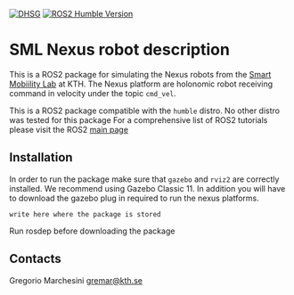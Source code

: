 [![DHSG](https://img.shields.io/badge/KTH-DHSG-green)](https://www.example.com/dhsg) [![ROS2 Humble Version](https://img.shields.io/badge/ROS2-Humble-orange)](https://www.example.com/ros2)
# SML Nexus robot description
This is a ROS2 package for simulating the Nexus robots from the [Smart Mobiility Lab](https://www.kth.se/is/dcs/research/control-of-transport/smart-mobility-lab/smart-mobility-lab-1.441539) at KTH. The Nexus platform are holonomic robot receiving command in velocity under the topic `cmd_vel`.

This is a ROS2 package compatible with the `humble` distro. No other distro was tested for this package
For a comprehensive list of ROS2 tutorials please visit the ROS2 [main page](https://docs.ros.org/en/humble/index.html)


## Installation


In order to run the package make sure that `gazebo` and `rviz2` are correctly installed. We recommend using Gazebo Classic 11. In addition you will have to download the gazebo plug in required to run the nexus platforms.

```
write here where the package is stored
```
Run rosdep before downloading the package

## Contacts 
Gregorio Marchesini  [gremar@kth.se](mailto:gremar@kth.se)
